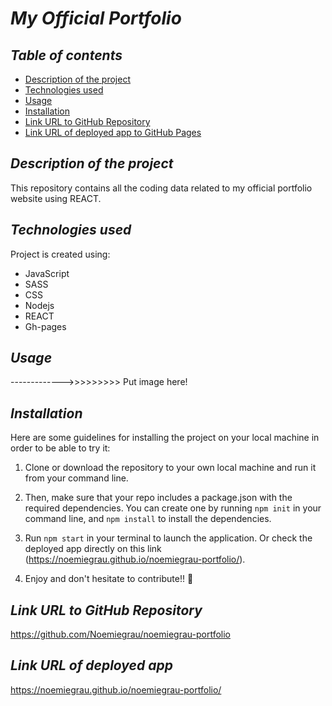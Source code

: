 # **_My Official Portfolio_**

## **_Table of contents_**
* [Description of the project](#description-of-the-project)
* [Technologies used](#technologies-used)
* [Usage](#Usage)
* [Installation](#installation)
* [Link URL to GitHub Repository](#link-URL-to-GitHub-repository)
* [Link URL of deployed app to GitHub Pages](#link-URL-of-deployed-app-to-GitHub-Pages)

## **_Description of the project_**

This repository contains all the coding data related to my official portfolio website using REACT.

## **_Technologies used_**
Project is created using:
* JavaScript
* SASS
* CSS
* Nodejs
* REACT
* Gh-pages

## **_Usage_**

------------->>>>>>>>> Put image here!

## **_Installation_**
Here are some guidelines for installing the project on your local machine in order to be able to try it: 

1. Clone or download the repository to your own local machine and run it from your command line.

2. Then, make sure that your repo includes a package.json with the required dependencies. You can create one by running ```npm init``` in your command line, and ```npm install``` to install the dependencies.

3. Run ```npm start``` in your terminal to launch the application. Or check the deployed app directly on this link (https://noemiegrau.github.io/noemiegrau-portfolio/).

4. Enjoy and don't hesitate to contribute!! 🙂

## **_Link URL to GitHub Repository_**
https://github.com/Noemiegrau/noemiegrau-portfolio

## **_Link URL of deployed app_**
https://noemiegrau.github.io/noemiegrau-portfolio/

